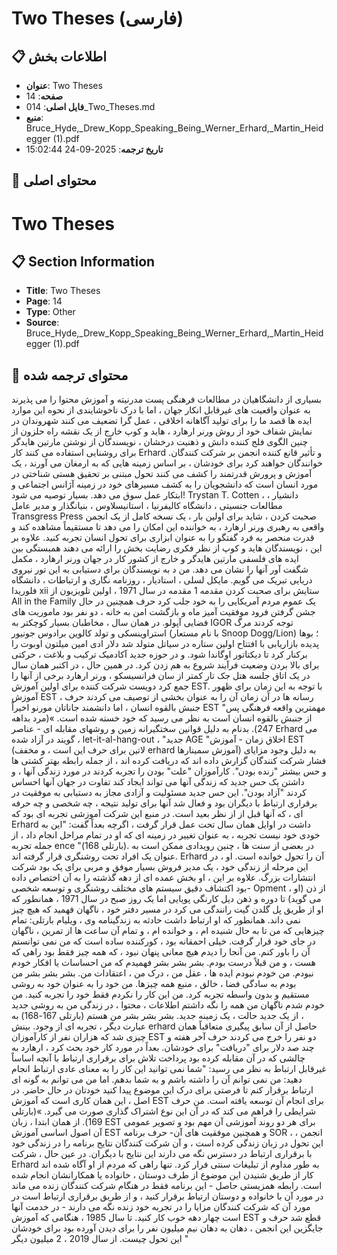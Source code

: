# Two Theses (فارسی)

## 📋 اطلاعات بخش

- **عنوان**: Two Theses
- **صفحه**: 14
- **فایل اصلی**: 014_Two_Theses.md
- **منبع**: Bruce_Hyde,_Drew_Kopp_Speaking_Being_Werner_Erhard,_Martin_Heidegger (1).pdf
- **تاریخ ترجمه**: 2025-09-24 15:02:44

## 📄 محتوای اصلی

# Two Theses

## 📋 Section Information

- **Title**: Two Theses
- **Page**: 14
- **Type**: Other
- **Source**: Bruce_Hyde,_Drew_Kopp_Speaking_Being_Werner_Erhard,_Martin_Heidegger (1).pdf



## 📄 محتوای ترجمه شده

بسیاری از دانشگاهیان در مطالعات فرهنگی پست مدرنیته و آموزش محتوا را می پذیرند
به عنوان واقعیت های غیرقابل انکار جهان ، اما با درک ناخوشایندی از نحوه این موارد
ایده ها قصد ما را برای تولید آگاهانه اخلاقی ، عمل گرا تضعیف می کنند
شهروندان در نمایش شفاف خود از روش ورنر ارهارد ، هاید و کوپ
خارج از یک نقشه راه حلزون از چنین الگوی فلج کننده دانش و
ذهنیت درخشان ، نویسندگان از نوشتن مارتین هایدگر برای روشنایی استفاده می کنند
کار Erhard و تأثیر قانع کننده انجمن بر شرکت کنندگان. خوانندگان خواهند کرد
برای خودشان ، بر اساس زمینه هایی که به ارمغان می آورند ، یک آموزش و پرورش قدرتمند را کشف می کنند
تحول مبتنی بر تحقیق هستی شناختی در مورد انسان است که
دانشجویان را به کشف مسیرهای خود در زمینه آژانس اجتماعی و ابتکار عمل سوق می دهد. بسیار
توصیه می شود! Trystan T. Cotten ، دانشیار ، مطالعات جنسیتی ، دانشگاه کالیفرنیا ،
استانیسلاوس ، بنیانگذار و مدیر عامل Transgress Press
صحبت کردن ، شاید برای اولین بار ، یک نسخه کامل از یک
انجمن واقعی به رهبری ورنر ارهارد ، به خواننده این امکان را می دهد تا مستقیماً مشاهده کند و
قدرت منحصر به فرد گفتگو را به عنوان ابزاری برای تحول انسان تجربه کنید. علاوه بر این ، نویسندگان هاید و کوپ از نظر فکری رضایت بخش را ارائه می دهند
همبستگی بین ایده های فلسفی مارتین هایدگر و خارج از کشور
کار در جهان ورنر ارهارد ، مکمل شگفت آور آنها را نشان می دهد. من
د
به نویسندگان برای دستیابی به این تور نیروی دریایی تبریک می گویم. مایکل لسلی ، استادیار ، روزنامه نگاری و ارتباطات ،
دانشگاه فلوریدا
xii
ستایش برای صحبت کردن
مقدمه
1
مقدمه
در سال 1971 ، اولین تلویزیون از All in the Family یک عموم مردم آمریکایی را به خود جلب کرد
حرف
همچنین در حال جشن گرفتن فرود موفقیت آمیز ماه و بازگشت امن به خانه ، دو نفر بود
ماموریت های فضایی آپولو. در همان سال ، مخاطبان بسیار کوچکتر به IGOR توجه کردند
مرگ استراوینسکی و تولد کالوین برادوس جونیور (با نام مستعار Snoop Dogg/Lion) ؛ بوها
پدیده بازاریابی با افتتاح اولین ستاره در سیاتل متولد شد
دلار ادی امین میلتون اوبوت را برکنار کرد تا دیکتاتور اوگاندا شود. و در
حوزه جدید آکادمیک ترکیب و بلاغت ، حرکتی برای بالا بردن وضعیت
فرآیند شروع به هم زدن کرد. در همین حال ، در اکتبر همان سال در یک اتاق جلسه
هتل جک تار کمتر از سان فرانسیسکو ، ورنر ارهارد برخی از آنها را جمع کرد
دویست شرکت کننده برای اولین آموزش EST. با توجه به این زمان برای
ظهور آموزش EST ، رسانه ها در آن زمان آن را به عنوان بخشی از توصیف می کردند
حرف
جنبش بالقوه انسان ، اما دانشمند جاناتان مورنو اخیراً
EST "مهمترین واقعه فرهنگی پس از جنبش بالقوه انسان است
به نظر می رسید که خود خسته شده است. »(مرد بداهه 247). بدنام به دلیل قوانین سختگیرانه زمین و روشهای مقابله ای -
عناصر Erhard می گویند در آزاد شده ، let-it-al-hang-out ، "جدید
AGE "اخلاق زمان - آموزش EST (لاتین برای
حرف
این است ، و مخفف erhard
آموزش سمینارها) به دلیل وجود
مزایای فشار شرکت کنندگان گزارش داده اند که دریافت کرده اند ، از جمله رابطه بهتر
کشتی ها و حس بیشتر "زنده بودن". کارآموزان "علت" بودن را تجربه کردند
در مورد زندگی آنها ، و داشتن یک حس جدید که زندگی آنها می تواند ایجاد کند
تفاوت در جهان آنها احساس کردند "آزاد بودن". این حس جدید مسئولیت و
آزادی مجاز به دستیابی به موفقیت در برقراری ارتباط با دیگران بود و فعال شد
آنها برای تولید نتیجه ، چه شخصی و چه حرفه ای ، که آنها قبل از
از نظر بعید است. در منبع این شرکت آموزشی تجربه ای بود که Erhard داشت
در اوایل همان سال تحت عمل قرار گرفت ، اگرچه بعداً گفت: "این به خودی خود نیست
تجربه ، به عنوان تغییر در زمینه ای که او در تمام مراحل انجام داد ، از جمله تجربه
ence "(بارتلی 168). در بعضی از سنت ها ، چنین رویدادی ممکن است به عنوان یک
افراد تحت روشنگری قرار گرفته اند. Erhard آن را تحول خوانده است. او ، در این مرحله از زندگی خود ، یک مدیر فروش بسیار موفق و مربی برای یک بود
شرکت انتشارات بزرگ. علاوه بر این ، او بخش عمده ای از دهه گذشته را به آن اختصاص داده بود
اکتشاف دقیق سیستم های مختلف روشنگری و توسعه شخصی-
Opment ، از ذن (او می گوید) تا دوره و ذهن دیل کارنگی
پویایی اما یک روز صبح در سال 1971 ، همانطور که او از طریق پل گلدن گیت رانندگی می کرد
در مسیر دفتر خود ، ناگهان فهمید که هیچ چیز نمی داند. همانطور که او ارتباط داشت
حادثه به زندگینامه وی ، ویلیام بارتلی:
تمام چیزهایی که من تا به حال شنیده ام ، و خوانده ام ، و تمام آن ساعت ها
از تمرین ، ناگهان در جای خود قرار گرفت. خیلی احمقانه بود ،
کورکننده ساده است که من نمی توانستم آن را باور کنم. من آنجا را دیدم
هیچ معانی پنهان نبود ، که همه چیز فقط بود
راهی که هست ، و من قبلاً درست بودم. بشر بشر بشر فهمیدم
که من احساسات یا افکار خودم نبودم. من خودم نبودم
ایده ها ، عقل من ، درک من ، اعتقادات من. بشر بشر بشر من بودم
به سادگی فضا ، خالق ، منبع همه چیزها. من
خود را به عنوان خود به روشی مستقیم و بدون واسطه تجربه کرد. من این کار را نکردم
فقط خود را تجربه کنید. من خودم شدم ناگهان من همه را نگه داشتم
اطلاعات ، محتوا ، در زندگی من به روشی جدید ، از یک جدید
حالت ، یک زمینه جدید. بشر بشر بشر من هستم (بارتلی 167-168)
به عبارت دیگر ، تجربه ای از وجود. بینش erhard حاصل از آن سابق
پیگیری متعاقباً همان چیزی شد که هزاران نفر از کارآموزان EST دو نفر را خرج می کردند
حرف
آخر هفته و چند صد دلار برای "دریافت" برای خودشان. بعداً در مورد کار خود بحث کرد ، ارهارد به چالشی که در آن مقابله کرده بود پرداخت
تلاش برای برقراری ارتباط با آنچه اساساً غیرقابل ارتباط به نظر می رسید: "شما نمی توانید
این کار را به معنای عادی ارتباط انجام دهید: من نمی توانم آن را داشته باشم و به شما بدهم. اما
من می توانم به گونه ای ارتباط برقرار کنم تا فرصتی برای درک این موضوع پیدا کنید
خودتان در حال حاضر. در اصل ، این همان کاری است که آموزش EST برای انجام آن توسعه یافته است. من
حرف
شرایطی را فراهم می کند که در آن این نوع اشتراک گذاری صورت می گیرد. »(بارتلی 169). از همان ابتدا ، زبان EST برای هر دو روند آموزشی آن مهم بود
و تصویر عمومی آن اصول اساسی آموزش EST و همچنین موفقیت های آن-
حرف
برنامه SOR ، انجمن ، این تحول در زبان زندگی کرده است ، و آن
شرکت کنندگان نتایج برنامه را در زندگی خود با برقراری ارتباط در دسترس نگه می دارند
این نتایج با دیگران. در عین حال ، شرکت Erhard به طور مداوم
از تبلیغات سنتی فرار کرد. تنها راهی که مردم از او آگاه شده اند
کار از طریق شنیدن این موضوع از طرف دوستان ، خانواده یا همکارانشان انجام شده است. رابطه همزیستی حاصل - این برنامه فقط در هنگام شرکت کنندگان زنده می ماند
در مورد آن با خانواده و دوستان ارتباط برقرار کنید ، و از طریق برقراری ارتباط است
در مورد آن که شرکت کنندگان مزایا را در تجربه خود زنده نگه می دارند - در خدمت آنها است
چهار دهه خوب کار کنید. تا سال 1985 ، هنگامی که آموزش EST قطع شد
حرف
و جایگزین این انجمن ، دهان به دهان نیم میلیون نفر را برای دیدن آورده بود
برای خودشان این تحول چیست. از سال 2019 ، 2 میلیون دیگر
"